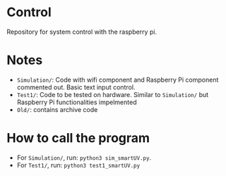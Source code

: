 # Control
Repository for system control with the raspberry pi. 

# Notes
- `Simulation/`: Code with wifi component and Raspberry Pi component commented out. Basic text input control. 
- `Test1/`: Code to be tested on hardware. Similar to `Simulation/` but Raspberry Pi functionalities impelmented
- `Old/`: contains archive code

# How to call the program
- For `Simulation/`, run:  `python3 sim_smartUV.py`. 
- For `Test1/`, run: `python3 test1_smartUV.py`
